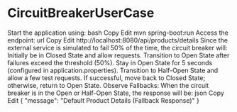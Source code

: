# CircuitBreakerUserCase
Start the application using:
bash
Copy
Edit
mvn spring-boot:run
Access the endpoint:
url
Copy
Edit
http://localhost:8080/api/products/details
Since the external service is simulated to fail 50% of the time, the circuit breaker will:
Initially be in Closed State and allow requests.
Transition to Open State after failures exceed the threshold (50%).
Stay in Open State for 5 seconds (configured in application.properties).
Transition to Half-Open State and allow a few test requests.
If successful, move back to Closed State; otherwise, return to Open State.
Observe Fallbacks: When the circuit breaker is in the Open or Half-Open State, the response will be:
json
Copy
Edit
{
  "message": "Default Product Details (Fallback Response)"
}

